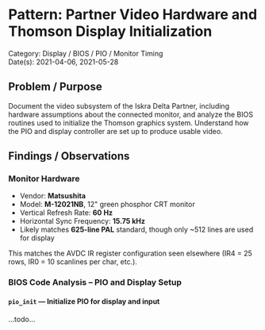 # Pattern: Partner Video Hardware and Thomson Display Initialization

Category: Display / BIOS / PIO / Monitor Timing  
Date(s): 2021-04-06, 2021-05-28

## Problem / Purpose

Document the video subsystem of the Iskra Delta Partner, including hardware assumptions about the connected monitor, and analyze the BIOS routines used to initialize the Thomson graphics system. Understand how the PIO and display controller are set up to produce usable video.

## Findings / Observations

### Monitor Hardware

- Vendor: **Matsushita**
- Model: **M-12021NB**, 12" green phosphor CRT monitor
- Vertical Refresh Rate: **60 Hz**
- Horizontal Sync Frequency: **15.75 kHz**
- Likely matches **625-line PAL** standard, though only ~512 lines are used for display

This matches the AVDC IR register configuration seen elsewhere (IR4 = 25 rows, IR0 = 10 scanlines per char, etc.).

### BIOS Code Analysis – PIO and Display Setup

#### `pio_init` — Initialize PIO for display and input

...todo...
